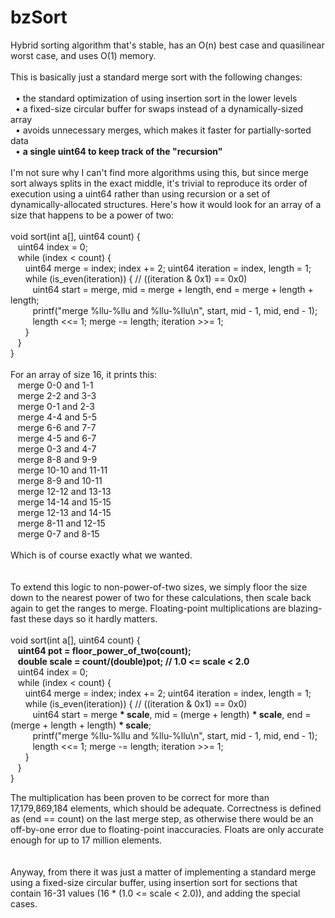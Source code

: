 bzSort
======

Hybrid sorting algorithm that's stable, has an O(n) best case and quasilinear worst case, and uses O(1) memory.<br/>
<br/>
This is basically just a standard merge sort with the following changes:<br/>
<br/>
&nbsp;&nbsp;• the standard optimization of using insertion sort in the lower levels<br/>
&nbsp;&nbsp;• a fixed-size circular buffer for swaps instead of a dynamically-sized array<br/>
&nbsp;&nbsp;• avoids unnecessary merges, which makes it faster for partially-sorted data<br/>
&nbsp;&nbsp;• <b>a single uint64 to keep track of the "recursion"</b><br/>
<br/>
I'm not sure why I can't find more algorithms using this, but since merge sort always splits in the exact middle, it's trivial to reproduce its order of execution using a uint64 rather than using recursion or a set of dynamically-allocated structures. Here's how it would look for an array of a size that happens to be a power of two:<br/>
<br/>
void sort(int a[], uint64 count) {<br/>
&nbsp;&nbsp;&nbsp;uint64 index = 0;<br/>
&nbsp;&nbsp;&nbsp;while (index < count) {<br/>
&nbsp;&nbsp;&nbsp;&nbsp;&nbsp;&nbsp;uint64 merge = index; index += 2; uint64 iteration = index, length = 1;<br/>
&nbsp;&nbsp;&nbsp;&nbsp;&nbsp;&nbsp;while (is_even(iteration)) { // ((iteration & 0x1) == 0x0)<br/>
&nbsp;&nbsp;&nbsp;&nbsp;&nbsp;&nbsp;&nbsp;&nbsp;&nbsp;uint64 start = merge, mid = merge + length, end = merge + length + length;<br/>
&nbsp;&nbsp;&nbsp;&nbsp;&nbsp;&nbsp;&nbsp;&nbsp;&nbsp;printf("merge %llu-%llu and %llu-%llu\n", start, mid - 1, mid, end - 1);<br/>
&nbsp;&nbsp;&nbsp;&nbsp;&nbsp;&nbsp;&nbsp;&nbsp;&nbsp;length <<= 1; merge -= length; iteration >>= 1;<br/>
&nbsp;&nbsp;&nbsp;&nbsp;&nbsp;&nbsp;}<br/>
&nbsp;&nbsp;&nbsp;}<br/>
}<br/>
<br/>
For an array of size 16, it prints this:<br/>
&nbsp;&nbsp;&nbsp;merge 0-0 and 1-1<br/>
&nbsp;&nbsp;&nbsp;merge 2-2 and 3-3<br/>
&nbsp;&nbsp;&nbsp;merge 0-1 and 2-3<br/>
&nbsp;&nbsp;&nbsp;merge 4-4 and 5-5<br/>
&nbsp;&nbsp;&nbsp;merge 6-6 and 7-7<br/>
&nbsp;&nbsp;&nbsp;merge 4-5 and 6-7<br/>
&nbsp;&nbsp;&nbsp;merge 0-3 and 4-7<br/>
&nbsp;&nbsp;&nbsp;merge 8-8 and 9-9<br/>
&nbsp;&nbsp;&nbsp;merge 10-10 and 11-11<br/>
&nbsp;&nbsp;&nbsp;merge 8-9 and 10-11<br/>
&nbsp;&nbsp;&nbsp;merge 12-12 and 13-13<br/>
&nbsp;&nbsp;&nbsp;merge 14-14 and 15-15<br/>
&nbsp;&nbsp;&nbsp;merge 12-13 and 14-15<br/>
&nbsp;&nbsp;&nbsp;merge 8-11 and 12-15<br/>
&nbsp;&nbsp;&nbsp;merge 0-7 and 8-15<br/>
<br/>
Which is of course exactly what we wanted.<br/>
<br/>
<br/>
To extend this logic to non-power-of-two sizes, we simply floor the size down to the nearest power of two for these calculations, then scale back again to get the ranges to merge. Floating-point multiplications are blazing-fast these days so it hardly matters.<br/>
<br/>
void sort(int a[], uint64 count) {<br/>
&nbsp;&nbsp;&nbsp;<b>uint64 pot = floor_power_of_two(count);</b><br/>
&nbsp;&nbsp;&nbsp;<b>double scale = count/(double)pot; // 1.0 <= scale < 2.0</b><br/>
&nbsp;&nbsp;&nbsp;uint64 index = 0;<br/>
&nbsp;&nbsp;&nbsp;while (index < count) {<br/>
&nbsp;&nbsp;&nbsp;&nbsp;&nbsp;&nbsp;uint64 merge = index; index += 2; uint64 iteration = index, length = 1;<br/>
&nbsp;&nbsp;&nbsp;&nbsp;&nbsp;&nbsp;while (is_even(iteration)) { // ((iteration & 0x1) == 0x0)<br/>
&nbsp;&nbsp;&nbsp;&nbsp;&nbsp;&nbsp;&nbsp;&nbsp;&nbsp;uint64 start = merge <b>* scale</b>, mid = (merge + length) <b>* scale</b>, end = (merge + length + length) <b>* scale</b>;<br/>
&nbsp;&nbsp;&nbsp;&nbsp;&nbsp;&nbsp;&nbsp;&nbsp;&nbsp;printf("merge %llu-%llu and %llu-%llu\n", start, mid - 1, mid, end - 1);<br/>
&nbsp;&nbsp;&nbsp;&nbsp;&nbsp;&nbsp;&nbsp;&nbsp;&nbsp;length <<= 1; merge -= length; iteration >>= 1;<br/>
&nbsp;&nbsp;&nbsp;&nbsp;&nbsp;&nbsp;}<br/>
&nbsp;&nbsp;&nbsp;}<br/>
}<br/>

The multiplication has been proven to be correct for more than 17,179,869,184 elements, which should be adequate. Correctness is defined as (end == count) on the last merge step, as otherwise there would be an off-by-one error due to floating-point inaccuracies. Floats are only accurate enough for up to 17 million elements.<br/>
<br/>
<br/>
Anyway, from there it was just a matter of implementing a standard merge using a fixed-size circular buffer, using insertion sort for sections that contain 16-31 values (16 * (1.0 <= scale < 2.0)), and adding the special cases.
